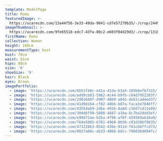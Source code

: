 ```yaml
---
template: ModelPage
title: Roma
featuredImage: >-
  https://ucarecdn.com/13a44f56-3e33-49da-9041-cd7e57270b35/-/crop/2449x1440/0,76/-/preview/
imageThumbnail: >-
  https://ucarecdn.com/9fe65518-edc7-43fa-80c2-e603f04d29d3/-/crop/1310x1844/188,0/-/preview/
firstName: Roma
collection: Women
height: 168cm
measurementType: bust
bust: 78cm
waist: 61cm
hips: 88cm
size: '6'
shoeSize: '9'
hair: Black
eyes: Brown
imagePortfolio:
  - image: 'https://ucarecdn.com/6b51f48c-e41a-41da-b3a5-185b8efbf315/'
  - image: 'https://ucarecdn.com/add9cb83-5962-4c44-b9fb-c04d7952203f/'
  - image: 'https://ucarecdn.com/2d81640f-d907-4809-a041-de61cad4ed37/'
  - image: 'https://ucarecdn.com/41d9d164-cf82-48bb-b87a-faca3e7846ff/'
  - image: 'https://ucarecdn.com/43554ab9-2dbe-4916-8a8d-c56d7cd11e89/'
  - image: 'https://ucarecdn.com/304d6f99-5808-4687-a1ba-8c7ba2ddd3ef/'
  - image: 'https://ucarecdn.com/e99d72ae-b2ba-4f96-af0f-459369ab16a9/'
  - image: 'https://ucarecdn.com/764a5005-6781-4968-8036-c01d386f0835/'
  - image: 'https://ucarecdn.com/47322863-0542-438e-911d-f81cb6ffcd73/'
  - image: 'https://ucarecdn.com/0837a66c-ab33-4866-bdcc-796036d094fc/'
---
```


